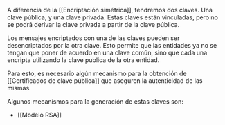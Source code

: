 A diferencia de la [[Encriptación simétrica]], tendremos dos claves. Una clave pública, y una clave privada. Estas claves están vinculadas, pero no se podrá derivar la clave privada a partir de la clave pública.

Los mensajes encriptados con una de las claves pueden ser desencriptados por la otra clave. Esto permite que las entidades ya no se tengan que poner de acuerdo en una clave común, sino que cada una encripta utilizando la clave publica de la otra entidad.

Para esto, es necesario algún mecanismo para la obtención de [[Certificados de clave pública]] que aseguren la autenticidad de las mismas.

Algunos mecanismos para la generación de estas claves son:

- [[Modelo RSA]]
